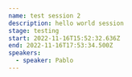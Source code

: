 ```yaml
---
name: test session 2
description: hello world session
stage: testing
start: 2022-11-16T15:52:32.636Z
end: 2022-11-16T17:53:34.500Z
speakers:
  - speaker: Pablo
---
```

